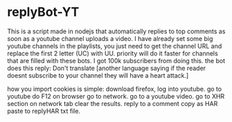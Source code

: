 # replyBot-YT
This is a script made in nodejs that automatically replies to top comments as soon as a youtube channel uploads a video. I have already set some big youtube channels in the playlists, you just need to get the channel URL and replace the first 2 letter (UC) with UU. priority will do it faster for channels that are filled with these bots. I got 100k subscribers from doing this.
the bot does this reply:
Don't translate
[another language saying if the reader doesnt subscribe to your channel they will have a heart attack.]

how you import cookies is simple:
download firefox, log into youtube.
go to youtube
do F12 on browser
go to network.
go to a youtube video.
go to XHR section on network tab
clear the results.
reply to a comment
copy as HAR
paste to replyHAR txt file.
